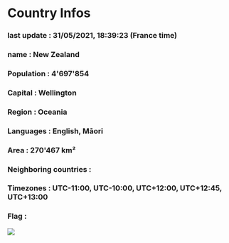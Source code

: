 # Country  Infos
### last update : 31/05/2021, 18:39:23 (France time)

### name : New Zealand
### Population : 4'697'854
### Capital : Wellington
### Region : Oceania
### Languages : English, Māori
### Area : 270'467 km²
### Neighboring countries : 
### Timezones : UTC-11:00, UTC-10:00, UTC+12:00, UTC+12:45, UTC+13:00

### Flag :
![](https://restcountries.eu/data/nzl.svg)